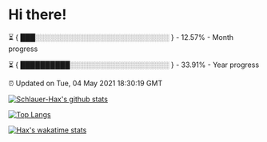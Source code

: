 # Hi there!

⏳ { ███░░░░░░░░░░░░░░░░░░░░░░░░░░░ } - 12.57% - Month progress

⏳ { ██████████░░░░░░░░░░░░░░░░░░░░ } - 33.91% - Year progress

⏰ Updated on Tue, 04 May 2021 18:30:19 GMT


[![Schlauer-Hax's github stats](https://github-readme-stats.vercel.app/api?username=Schlauer-Hax&show_icons=true&theme=dark&count_private=true)](https://github.com/Schlauer-Hax)


[![Top Langs](https://github-readme-stats.vercel.app/api/top-langs/?username=Schlauer-Hax&layout=compact&theme=dark)](https://github.com/Schlauer-Hax?tab=repositories)


[![Hax's wakatime stats](https://github-readme-stats.vercel.app/api/wakatime?username=Hax&theme=dark)](https://wakatime.com/@Hax)


